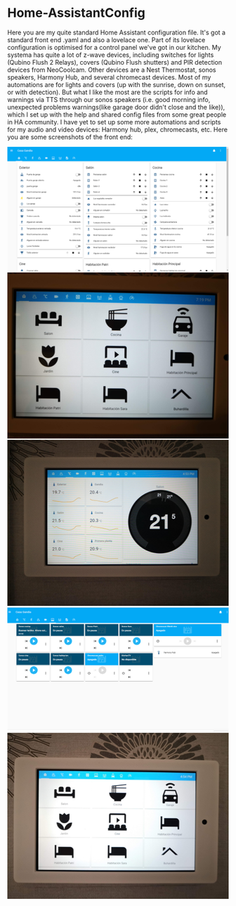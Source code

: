 # Home-AssistantConfig
Here you are my quite standard Home Assistant configuration file. It's  got a standard front end .yaml and also a lovelace one. 
Part of its lovelace configuration is optimised for a control panel we've got in our kitchen. 
My systema has quite a lot of z-wave devices, including switches for lights (Qubino Flush 2 Relays), covers (Qubino Flush shutters) 
and PIR detection devices from NeoCoolcam. Other devices are a Nest Thermostat, sonos speakers, Harmony Hub, and several chromecast 
devices. Most of my automations are for lights and covers (up with the sunrise, down on sunset, or with detection). But what I like the 
most are the scripts for info and warnings  via TTS through our sonos speakers (i.e. good morning info, unexpected problems warnings(like 
garage door didn't close and the like)), which I set up with the help and shared config files  from some great people in HA community. I have yet to 
set up some more automations and scripts for my audio and video devices: Harmony hub, plex, chromecasts, etc.
Here you are some screenshots of the front end: 




![Screenshot](HA1.jpg)
![Screenshot](HA2.jpg)
![Screenshot](HA4.jpg)
![Screenshot](HA5.jpg)
![Screenshot](HA6.jpg)
